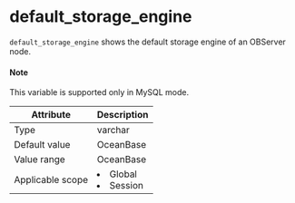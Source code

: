 # default_storage_engine

`default_storage_engine` shows the default storage engine of an OBServer node.

<main id="notice" type='explain'>
<h4>Note</h4>
<p>This variable is supported only in MySQL mode. </p>
</main>

| **Attribute** | **Description** |
| --- | --- |
| Type | varchar |
| Default value | OceanBase |
| Value range | OceanBase |
| Applicable scope | <li>Global<li>Session |
